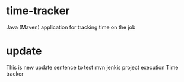 # time-tracker
Java (Maven) application for tracking time on the job

# update
This is new update sentence to test mvn jenkis project execution
Time tracker
